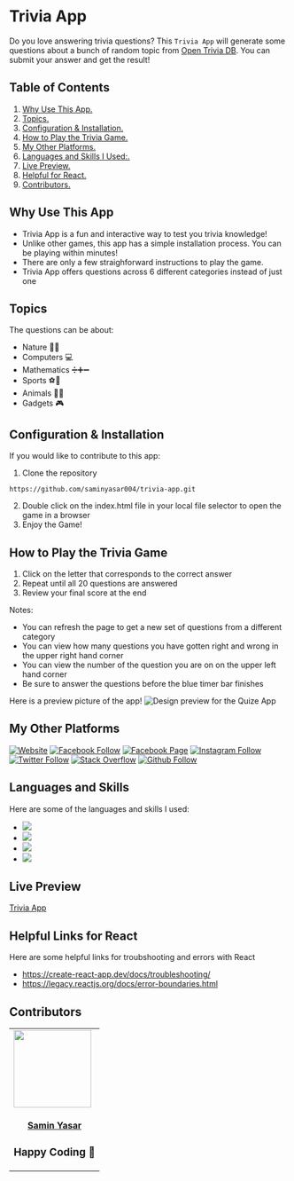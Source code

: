 # **Trivia App**

Do you love answering trivia questions? This `Trivia App` will generate some questions about a bunch of random topic from [Open Trivia DB](https://opentdb.com/ "Open Trivia DB"). You can submit your answer and get the result!

## Table of Contents
1. [ Why Use This App. ](#why)
2. [ Topics. ](#topics)
3. [ Configuration & Installation. ](#config)
4. [ How to Play the Trivia Game. ](#play)
5. [ My Other Platforms. ](#badges)
6. [ Languages and Skills I Used:. ](#langs)
7. [ Live Preview. ](#live)
8. [ Helpful for React. ](#links)
9. [ Contributors. ](#contributors)

<a name="why"></a>
## Why Use This App
- Trivia App is a fun and interactive way to test you trivia knowledge! 
- Unlike other games, this app has a simple installation process. You can be playing within minutes!
- There are only a few straighforward instructions to play the game.
- Trivia App offers questions across 6 different categories instead of just one


<a name="topics"></a>
## Topics
The questions can be about:
- Nature 🌳🌷
- Computers 💻
- Mathematics ➗➕➖
- Sports ⚽️🏈
- Animals 🐶🐱
- Gadgets 🎮


<a name="config"></a>
## Configuration & Installation
If you would like to contribute to this app:
1. Clone the repository
```
https://github.com/saminyasar004/trivia-app.git
```
2. Double click on the index.html file in your local file selector to open the game in a browser
3. Enjoy the Game!

<a name="play"></a>
## How to Play the Trivia Game
1. Click on the letter that corresponds to the correct answer
2. Repeat until all 20 questions are answered 
3. Review your final score at the end

Notes: 
- You can refresh the page to get a new set of questions from a different category
- You can view how many questions you have gotten right and wrong in the upper right hand corner
- You can view the number of the question you are on on the upper left hand corner
- Be sure to answer the questions before the blue timer bar finishes

Here is a preview picture of the app!
![Design preview for the Quize App](./img/preview.jpg)

<a name="badge"></a>
## My Other Platforms

[![Website](https://img.shields.io/website?label=saminyasar%20🚀&name=hello&style=flat&url=https://saminyasar.netlify.app/)](https://saminyasar.netlify.app/)
[![Facebook Follow](https://img.shields.io/badge/Facebook-Follow-brightgreen)](https://www.facebook.com/saminyasar004/)
[![Facebook Page](https://img.shields.io/badge/Facebook-Page-brightgreen)](https://www.facebook.com/saminyasar04/)
[![Instagram Follow](https://img.shields.io/badge/Instagram-Follow-brightgreen)](https://instagram.com/saminyasar004/)
[![Twitter Follow](https://img.shields.io/badge/Twitter-Follow-brightgreen)](https://twitter.com/saminyasar004/)
[![Stack Overflow](https://img.shields.io/badge/Stack%20Overflow-Questions-brightgreen)](https://stackoverflow.com/users/14735945/samin-yasar)
[![Github Follow](https://img.shields.io/github/followers/saminyasar004?label=saminyasar004&style=social)](https://github.com/saminyasar004/)



<a name="langs"></a>
## Languages and Skills
Here are some of the languages and skills I used:
- <img src="https://img.shields.io/badge/HTML-239120?style=for-the-badge&logo=html5&logoColor=white" />
- <img src="https://img.shields.io/badge/CSS-239120?&style=for-the-badge&logo=css3&logoColor=white" />
- <img src="https://img.shields.io/badge/JavaScript-F7DF1E?style=for-the-badge&logo=javascript&logoColor=black" />
- <img src="https://img.shields.io/badge/React-20232A?style=for-the-badge&logo=react&logoColor=61DAFB" />

<a name="live"></a>
## Live Preview

[Trivia App](https://triviaapp.vercel.app/ "Trivia App")

<a name="links"></a>
## Helpful Links for React
Here are some helpful links for troubshooting and errors with React
- https://create-react-app.dev/docs/troubleshooting/ 
- https://legacy.reactjs.org/docs/error-boundaries.html 


<a name="contributors"></a>
## Contributors
<table id = 'team'>
<tr>
<td id = 'saminyasar004'>
<a href ='https://github.com/saminyasar004'>
<img src = 'https://github.com/saminyasar004.png' width = '140px;'>
</a>
<h4 align= 'center'><a href = 'https://github.com/saminyasar004'>Samin Yasar</a><h4>




### Happy Coding 🚀
